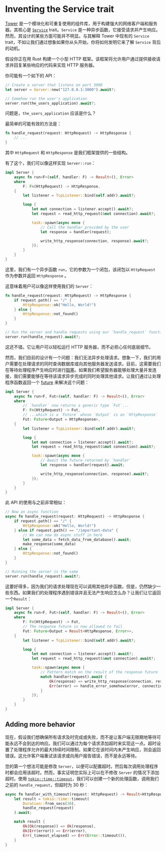 # Inventing the Service trait

[Tower](https://github.com/tower-rs/tower) 是一个模块化和可重复使用的组件库，用于构建强大的网络客户端和服务器。其核心是 [`Service`](https://docs.rs/tower/latest/tower/trait.Service.html) trait。`Service` 是一种异步函数，它接受请求并产生响应。然而，其设计的某些方面可能并不明显。与其解释 Tower 中现有的 `Service` trait，不如让我们通过想象如果你从头开始，你将如何发明它来了解 `Service` 背后的动机。

假设你正在用 Rust 构建一个小型 HTTP 框架。该框架将允许用户通过提供接收请求并回复某些响应的代码来实现 HTTP 服务器。

你可能有一个如下的 API：

```rust
// Create a server that listens on port 3000
let server = Server::new("127.0.0.1:3000").await?;

// Somehow run the user's application
server.run(the_users_application).await?;
```

问题是，`the_users_application` 应该是什么？

最简单的可能有效的方法是：

```rust
fn handle_request(request: HttpRequest) -> HttpResponse {
    // ...
}
```

其中 `HttpRequest` 和 `HttpResponse` 是我们框架提供的一些结构。

有了这个，我们可以像这样实现 `Server::run`：

```rust
impl Server {
    async fn run<F>(self, handler: F) -> Result<(), Error>
    where
        F: Fn(HttpRequest) -> HttpResponse,
    {
        let listener = TcpListener::bind(self.addr).await?;

        loop {
            let mut connection = listener.accept().await?;
            let request = read_http_request(&mut connection).await?;

            task::spawn(async move {
                // Call the handler provided by the user
                let response = handler(request);

                write_http_response(connection, response).await?;
            });
        }
    }
}
```

这里，我们有一个异步函数 `run`，它的参数为一个闭包，该闭包以 `HttpRequest` 作为参数并返回 `HttpResponse` 。

这意味着用户可以像这样使用我们的 `Server`：

```rust
fn handle_request(request: HttpRequest) -> HttpResponse {
    if request.path() == "/" {
        HttpResponse::ok("Hello, World!")
    } else {
        HttpResponse::not_found()
    }
}

// Run the server and handle requests using our `handle_request` function
server.run(handle_request).await?;
```

这还不错。它让用户可以轻松运行 HTTP 服务器，而不必担心任何底层细节。

然而，我们目前的设计有一个问题：我们无法异步处理请求。想象一下，我们的用户需要在处理请求的同时查询数据库或向其他服务器发送请求。目前，这需要我们在等待处理程序产生响应时进行[阻塞](https://ryhl.io/blog/async-what-is-blocking/)。如果我们希望服务器能够处理大量并发连接，我们需要能够在等待该请求异步完成的同时处理其他请求。让我们通过让处理程序函数返回一个 [future](https://doc.rust-lang.org/stable/std/future/trait.Future.html) 来解决这个问题：

```rust
impl Server {
    async fn run<F, Fut>(self, handler: F) -> Result<(), Error>
    where
        // `handler` now returns a generic type `Fut`...
        F: Fn(HttpRequest) -> Fut,
        // ...which is a `Future` whose `Output` is an `HttpResponse`
        Fut: Future<Output = HttpResponse>,
    {
        let listener = TcpListener::bind(self.addr).await?;

        loop {
            let mut connection = listener.accept().await?;
            let request = read_http_request(&mut connection).await?;

            task::spawn(async move {
                // Await the future returned by `handler`
                let response = handler(request).await;

                write_http_response(connection, response).await?;
            });
        }
    }
}
```

此 API 的使用与之前非常相似：

```rust
// Now an async function
async fn handle_request(request: HttpRequest) -> HttpResponse {
    if request.path() == "/" {
        HttpResponse::ok("Hello, World!")
    } else if request.path() == "/important-data" {
        // We can now do async stuff in here
        let some_data = fetch_data_from_database().await;
        make_response(some_data)
    } else {
        HttpResponse::not_found()
    }
}

// Running the server is the same
server.run(handle_request).await?;
```

这要好得多，因为我们的请求处理现在可以调用其他异步函数。但是，仍然缺少一些东西。如果我们的处理程序遇到错误并且无法产生响应怎么办？让我们让它返回一个`Result`：

```rust
impl Server {
    async fn run<F, Fut>(self, handler: F) -> Result<(), Error>
    where
        F: Fn(HttpRequest) -> Fut,
        // The response future is now allowed to fail
        Fut: Future<Output = Result<HttpResponse, Error>>,
    {
        let listener = TcpListener::bind(self.addr).await?;

        loop {
            let mut connection = listener.accept().await?;
            let request = read_http_request(&mut connection).await?;

            task::spawn(async move {
                // Pattern match on the result of the response future
                match handler(request).await {
                    Ok(response) => write_http_response(connection, response).await?,
                    Err(error) => handle_error_somehow(error, connection),
                }
            });
        }
    }
}
```

## Adding more behavior

现在，假设我们想确保所有请求及时完成或失败，而不是让客户端无限期地等待可能永远不会到达的响应。我们可以通过为每个请求添加超时来实现这一点。超时设置了处理程序允许的最大持续时间限制。如果它在该时间内未产生响应，则会返回错误。这允许客户端重试该请求或向用户报告错误，而不是永远等待。

您的第一个想法可能是修改 `Server`，以便可以配置超时。然后每次调用处理程序时都会应用该超时。然而，事实证明您实际上可以在不修改 `Server` 的情况下添加超时。使用 [`tokio::time::timeout`](https://docs.rs/tokio/latest/tokio/time/fn.timeout.html)，我们可以创建一个新的处理函数，调用我们之前的 `handle_request`，但超时为 30 秒：

```rust
async fn handler_with_timeout(request: HttpRequest) -> Result<HttpResponse, Error> {
    let result = tokio::time::timeout(
        Duration::from_secs(30),
        handle_request(request)
    ).await;

    match result {
        Ok(Ok(response)) => Ok(response),
        Ok(Err(error)) => Err(error),
        Err(_timeout_elapsed) => Err(Error::timeout()),
    }
}
```


